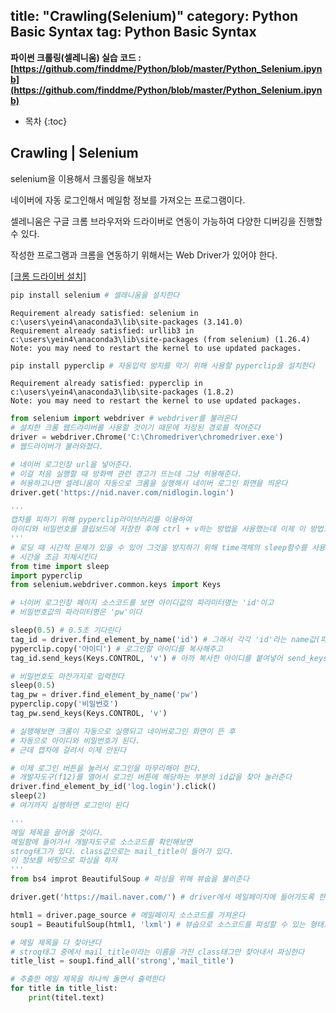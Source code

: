 
title: "Crawling(Selenium)"
category: Python Basic Syntax
tag: Python Basic Syntax
---

**파이썬 크롤링(셀레니움) 실습 코드 : [https://github.com/finddme/Python/blob/master/Python_Selenium.ipynb](https://github.com/finddme/Python/blob/master/Python_Selenium.ipynb)**









* 목차
{:toc}

















## Crawling | Selenium

selenium을 이용해서 크롤링을 해보자

네이버에 자동 로그인해서 메일함 정보를 가져오는 프로그램이다.

셀레니움은 구글 크롬 브라우저와 드라이버로 연동이 가능하여 다양한 디버깅을 진행할 수 있다.

작성한 프로그램과 크롬을 연동하기 위해서는 Web Driver가 있어야 한다.

[\[크롬 드라이버 설치\]](https://chromedriver.chromium.org/downloads)




```python
pip install selenium # 셀레니움을 설치한다
```

    Requirement already satisfied: selenium in c:\users\yein4\anaconda3\lib\site-packages (3.141.0)
    Requirement already satisfied: urllib3 in c:\users\yein4\anaconda3\lib\site-packages (from selenium) (1.26.4)
    Note: you may need to restart the kernel to use updated packages.
    


```python
pip install pyperclip # 자동입력 방지를 막기 위해 사용할 pyperclip을 설치한다
```

    Requirement already satisfied: pyperclip in c:\users\yein4\anaconda3\lib\site-packages (1.8.2)
    Note: you may need to restart the kernel to use updated packages.
    


```python
from selenium import webdriver # webdriver를 불러온다
# 설치한 크롬 웹드라이버를 사용할 것이기 때문에 저장된 경로를 적어준다
driver = webdriver.Chrome('C:\Chromedriver\chromedriver.exe')
# 웹드라이버가 불러와졌다.
```


```python
# 네이버 로그인창 url을 넣어준다.
# 이걸 처음 실행할 때 방화벽 관련 경고가 뜨는데 그냥 허용해준다.
# 허용하고나면 셀레니움이 자동으로 크롬을 실행해서 네이버 로그인 화면을 띄운다
driver.get('https://nid.naver.com/nidlogin.login') 
```


```python
'''
캡차를 피하기 위해 pyperclip라이브러리를 이용하여 
아이디와 비밀번호를 클립보드에 저장한 후에 ctrl + v하는 방법을 사용했는데 이제 이 방법도 막혔다
'''
# 로딩 때 시간적 문제가 있을 수 있어 그것을 방지하기 위해 time객체의 sleep함수를 사용하여
# 시간을 조금 지체시킨다
from time import sleep
import pyperclip
from selenium.webdriver.common.keys import Keys

# 너이버 로그인창 페이지 소스코드를 보면 아이디값의 파라미터명는 'id'이고 
# 비밀번호값의 파라미터명은 'pw'이다

sleep(0.5) # 0.5초 기다린다
tag_id = driver.find_element_by_name('id') # 그래서 각각 'id'라는 name값(파라미터명)을 찾아서
pyperclip.copy('아이디') # 로그인할 아이디를 복사해주고
tag_id.send_keys(Keys.CONTROL, 'v') # 아까 복사한 아이디를 붙여넣어 send_keys함수로 아이디를 입력한다

# 비밀번호도 마찬가지로 입력한다
sleep(0.5)
tag_pw = driver.find_element_by_name('pw')
pyperclip.copy('비밀번호')
tag_pw.send_keys(Keys.CONTROL, 'v')

# 실행해보면 크롬이 자동으로 실행되고 네이버로그인 화면이 뜬 후 
# 자동으로 아이디와 비밀번호가 된다.
# 근데 캡차에 걸려서 이제 안된다
```


```python
# 이제 로그인 버튼을 눌러서 로그인을 마무리해야 한다.
# 개발자도구(f12)를 열어서 로그인 버튼에 해당하는 부분의 id값을 찾아 눌러준다
driver.find_element_by_id('log.login').click()
sleep(2)
# 여기까지 실행하면 로그인이 된다
```


```python
'''
메일 제목을 끌어올 것이다. 
메일함에 들어가서 개발자도구로 소스코드를 확인해보면 
strog태그가 있다. class값으로는 mail_title이 들어가 있다.
이 정보를 바탕으로 파싱을 하자
'''
from bs4 improt BeautifulSoup # 파싱을 위해 뷰숩을 불러준다

driver.get('https://mail.naver.com/') # driver에서 메일페이지에 들어가도록 한다

html1 = driver.page_source # 메일페이지 소스코드를 가져온다
soup1 = BeautifulSoup(html1, 'lxml') # 뷰숩으로 소스코드를 파싱할 수 있는 형태로 초기화해준다

# 메일 제목을 다 찾아낸다
# strog태그 중에서 mail_title이라는 이름을 가진 class태그만 찾아내서 파싱한다
title_list = soup1.find_all('strong','mail_title')

# 추출한 메일 제목을 하나씩 돌면서 출력한다
for title in title_list:
    print(titel.text)
```


```python

```
